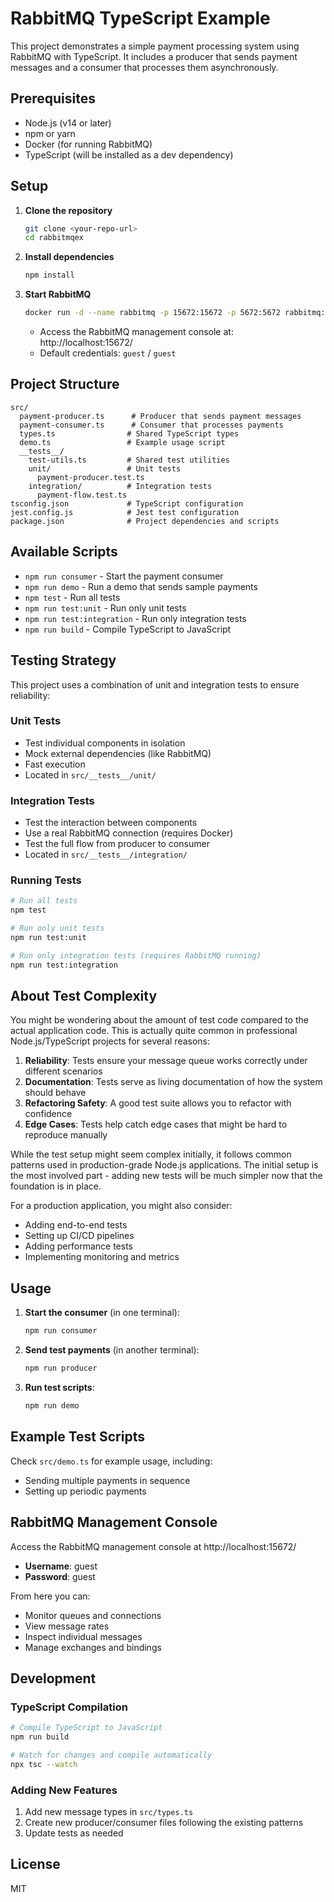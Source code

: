 # RabbitMQ TypeScript Example

This project demonstrates a simple payment processing system using RabbitMQ with TypeScript. It includes a producer that sends payment messages and a consumer that processes them asynchronously.

## Prerequisites

- Node.js (v14 or later)
- npm or yarn
- Docker (for running RabbitMQ)
- TypeScript (will be installed as a dev dependency)

## Setup

1. **Clone the repository**
   ```bash
   git clone <your-repo-url>
   cd rabbitmqex
   ```

2. **Install dependencies**
   ```bash
   npm install
   ```

3. **Start RabbitMQ**
   ```bash
   docker run -d --name rabbitmq -p 15672:15672 -p 5672:5672 rabbitmq:3-management
   ```
   - Access the RabbitMQ management console at: http://localhost:15672/
   - Default credentials: `guest` / `guest`

## Project Structure

```
src/
  payment-producer.ts      # Producer that sends payment messages
  payment-consumer.ts      # Consumer that processes payments
  types.ts                # Shared TypeScript types
  demo.ts                 # Example usage script
  __tests__/
    test-utils.ts         # Shared test utilities
    unit/                 # Unit tests
      payment-producer.test.ts
    integration/          # Integration tests
      payment-flow.test.ts
tsconfig.json             # TypeScript configuration
jest.config.js            # Jest test configuration
package.json              # Project dependencies and scripts
```

## Available Scripts

- `npm run consumer` - Start the payment consumer
- `npm run demo` - Run a demo that sends sample payments
- `npm test` - Run all tests
- `npm run test:unit` - Run only unit tests
- `npm run test:integration` - Run only integration tests
- `npm run build` - Compile TypeScript to JavaScript

## Testing Strategy

This project uses a combination of unit and integration tests to ensure reliability:

### Unit Tests
- Test individual components in isolation
- Mock external dependencies (like RabbitMQ)
- Fast execution
- Located in `src/__tests__/unit/`

### Integration Tests
- Test the interaction between components
- Use a real RabbitMQ connection (requires Docker)
- Test the full flow from producer to consumer
- Located in `src/__tests__/integration/`

### Running Tests

```bash
# Run all tests
npm test

# Run only unit tests
npm run test:unit

# Run only integration tests (requires RabbitMQ running)
npm run test:integration
```

## About Test Complexity

You might be wondering about the amount of test code compared to the actual application code. This is actually quite common in professional Node.js/TypeScript projects for several reasons:

1. **Reliability**: Tests ensure your message queue works correctly under different scenarios
2. **Documentation**: Tests serve as living documentation of how the system should behave
3. **Refactoring Safety**: A good test suite allows you to refactor with confidence
4. **Edge Cases**: Tests help catch edge cases that might be hard to reproduce manually

While the test setup might seem complex initially, it follows common patterns used in production-grade Node.js applications. The initial setup is the most involved part - adding new tests will be much simpler now that the foundation is in place.

For a production application, you might also consider:
- Adding end-to-end tests
- Setting up CI/CD pipelines
- Adding performance tests
- Implementing monitoring and metrics

## Usage

1. **Start the consumer** (in one terminal):
   ```bash
   npm run consumer
   ```

2. **Send test payments** (in another terminal):
   ```bash
   npm run producer
   ```

3. **Run test scripts**:
   ```bash
   npm run demo
   ```

## Example Test Scripts

Check `src/demo.ts` for example usage, including:
- Sending multiple payments in sequence
- Setting up periodic payments

## RabbitMQ Management Console

Access the RabbitMQ management console at http://localhost:15672/

- **Username**: guest
- **Password**: guest

From here you can:
- Monitor queues and connections
- View message rates
- Inspect individual messages
- Manage exchanges and bindings

## Development

### TypeScript Compilation

```bash
# Compile TypeScript to JavaScript
npm run build

# Watch for changes and compile automatically
npx tsc --watch
```

### Adding New Features

1. Add new message types in `src/types.ts`
2. Create new producer/consumer files following the existing patterns
3. Update tests as needed

## License

MIT